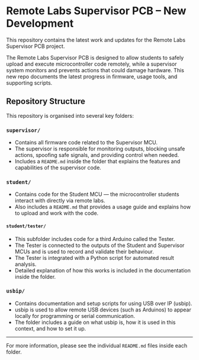 
# Remote Labs Supervisor PCB – New Development

This repository contains the latest work and updates for the Remote Labs Supervisor PCB project.

The Remote Labs Supervisor PCB is designed to allow students to safely upload and execute microcontroller code remotely, while a supervisor system monitors and prevents actions that could damage hardware. This new repo documents the latest progress in firmware, usage tools, and supporting scripts.

## Repository Structure

This repository is organised into several key folders:

### `supervisor/`
- Contains all firmware code related to the Supervisor MCU.
- The supervisor is responsible for monitoring outputs, blocking unsafe actions, spoofing safe signals, and providing control when needed.
- Includes a `README.md` inside the folder that explains the features and capabilities of the supervisor code.

### `student/`
- Contains code for the Student MCU — the microcontroller students interact with directly via remote labs.
- Also includes a `README.md` that provides a usage guide and explains how to upload and work with the code.

#### `student/tester/`
- This subfolder includes code for a third Arduino called the Tester.
- The Tester is connected to the outputs of the Student and Supervisor MCUs and is used to record and validate their behaviour.
- The Tester is integrated with a Python script for automated result analysis.
- Detailed explanation of how this works is included in the documentation inside the folder.

### `usbip/`
- Contains documentation and setup scripts for using USB over IP (usbip).
- usbip is used to allow remote USB devices (such as Arduinos) to appear locally for programming or serial communication.
- The folder includes a guide on what usbip is, how it is used in this context, and how to set it up.

---

For more information, please see the individual `README.md` files inside each folder.
